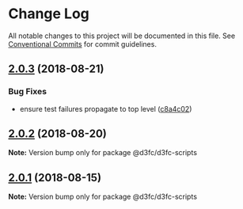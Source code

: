 # Change Log

All notable changes to this project will be documented in this file.
See [Conventional Commits](https://conventionalcommits.org) for commit guidelines.

<a name="2.0.3"></a>
## [2.0.3](https://github.com/d3fc/d3fc-scripts/compare/@d3fc/d3fc-scripts@2.0.2...@d3fc/d3fc-scripts@2.0.3) (2018-08-21)


### Bug Fixes

* ensure test failures propagate to top level ([c8a4c02](https://github.com/d3fc/d3fc-scripts/commit/c8a4c02))




<a name="2.0.2"></a>
## [2.0.2](https://github.com/d3fc/d3fc-scripts/compare/@d3fc/d3fc-scripts@2.0.1...@d3fc/d3fc-scripts@2.0.2) (2018-08-20)




**Note:** Version bump only for package @d3fc/d3fc-scripts

<a name="2.0.1"></a>
## [2.0.1](https://github.com/d3fc/d3fc-scripts/compare/@d3fc/d3fc-scripts@2.0.0...@d3fc/d3fc-scripts@2.0.1) (2018-08-15)




**Note:** Version bump only for package @d3fc/d3fc-scripts
